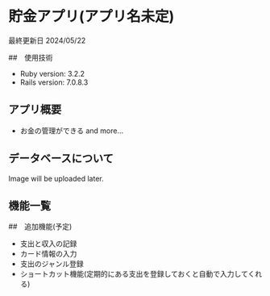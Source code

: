 # 貯金アプリ(アプリ名未定)
最終更新日 2024/05/22

##　使用技術
* Ruby version: 3.2.2
* Rails version: 7.0.8.3

## アプリ概要
* お金の管理ができる
and more...

## データベースについて
Image will be uploaded later.

## 機能一覧


##　追加機能(予定)
* 支出と収入の記録
* カード情報の入力
* 支出のジャンル登録
* ショートカット機能(定期的にある支出を登録しておくと自動で入力してくれる)